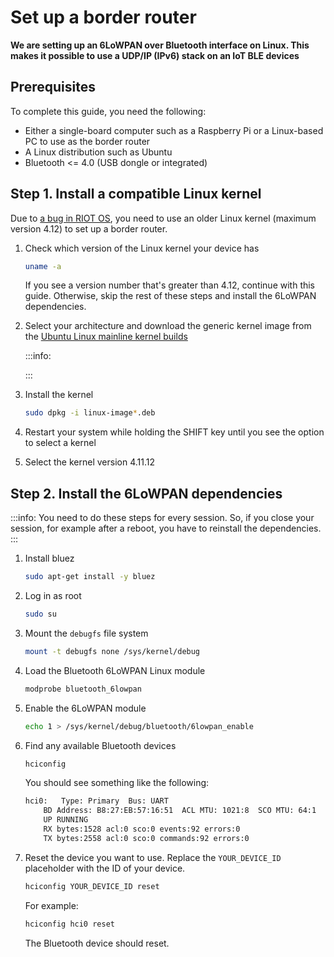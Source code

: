 # Set up a border router

**We are setting up an 6LoWPAN over Bluetooth interface on Linux. This makes it possible to use a UDP/IP (IPv6) stack on an IoT BLE devices**

## Prerequisites

To complete this guide, you need the following:

- Either a single-board computer such as a Raspberry Pi or a Linux-based PC to use as the border router
- A Linux distribution such as Ubuntu
- Bluetooth <= 4.0 (USB dongle or integrated)

## Step 1. Install a compatible Linux kernel

Due to [a bug in RIOT OS](https://github.com/RIOT-OS/RIOT/issues/11147), you need to use an older Linux kernel (maximum version 4.12) to set up a border router.

1. Check which version of the Linux kernel your device has

    ```bash
    uname -a
    ```

    If you see a version number that's greater than 4.12, continue with this guide. Otherwise, skip the rest of these steps and install the 6LoWPAN dependencies.

2. Select your architecture and download the generic kernel image from the 
    [Ubuntu Linux mainline kernel builds](https://kernel.ubuntu.com/~kernel-ppa/mainline/v4.11.12/)

    :::info:
    
    :::

3. Install the kernel

    ```bash
    sudo dpkg -i linux-image*.deb
    ```

4. Restart your system while holding the SHIFT key until you see the option to select a kernel 
    
5. Select the kernel version 4.11.12

## Step 2. Install the 6LoWPAN dependencies

:::info:
You need to do these steps for every session. So, if you close your session,
for example after a reboot, you have to reinstall the dependencies.
:::

1. Install bluez

    ```bash
    sudo apt-get install -y bluez
    ```

2. Log in as root

    ```bash
    sudo su
    ```

3. Mount the `debugfs` file system

    ```bash
    mount -t debugfs none /sys/kernel/debug
    ```

4. Load the Bluetooth 6LoWPAN Linux module

    ```bash
    modprobe bluetooth_6lowpan
    ```

5. Enable the 6LoWPAN module

    ```bash
    echo 1 > /sys/kernel/debug/bluetooth/6lowpan_enable
    ```

6. Find any available Bluetooth devices

    ```bash
    hciconfig
    ```

    You should see something like the following:

    ```bash
    hci0:   Type: Primary  Bus: UART
        BD Address: B8:27:EB:57:16:51  ACL MTU: 1021:8  SCO MTU: 64:1
        UP RUNNING
        RX bytes:1528 acl:0 sco:0 events:92 errors:0
        TX bytes:2558 acl:0 sco:0 commands:92 errors:0
    ```

7. Reset the device you want to use. Replace the `YOUR_DEVICE_ID` placeholder with the ID of your device.

    ```bash
    hciconfig YOUR_DEVICE_ID reset
    ```

    For example:

    ```bash
    hciconfig hci0 reset
    ```

    The Bluetooth device should reset.


